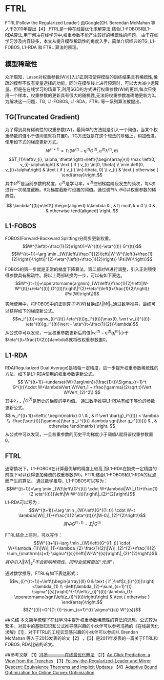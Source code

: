 # FTRL
FTRL(Follow the Regularized Leader) 由Google的H. Berendan McMahan 等人于2010年提出【4】,FTRL是一种在线最优化求解算法,结合L1-FOBOS和L1-RDA算法,用于解决在线学习中,权重参数不能产生较好的稀疏性的问题。
由于在线学习涉及内容较多，本文从提升模型稀疏性的角度入手，简单介绍经典的TG, L1-FOBOS, L1-RDA 和 FTRL 算法的原理。

## 模型稀疏性
众所周知，Lasso对权重参数(W)引入L1正则项使得模型的训练结果具有稀疏性,稀疏的模型不仅有变量选择的功能，同时在模型线上进行预测时，可以大大减小运算量。但是在在线学习的场景下,利用SGD的方式进行权重参数(W)的更新,每次只使用一个样本，权重参数的更新具有很大的随机性,无法将权重参数准确地更新为0。为解决这一问题，TG, L1-FOBOS, L1-RDA，FTRL 等一系列算法被提出。

## TG(Truncated Gradient)
为了得到具有稀疏性的权重参数(W)，最简单的方法就是引入一个阈值，当某个权重参数的值小于该阈值就将其置0。TG方法就是在这个想法的基础上，稍加改进，使用如下式的梯度更新方式。
$$W^{(t+1)}=T_{1}\left(W^{(t)}-\eta^{(t)} G^{(t)}, \eta^{(t)} \lambda^{(t)}, \theta\right)$$
$$T_{1}\left(v_{i}, \alpha, \theta\right)=\left\{\begin{array}{ll}
\max \left(0, v_{i}-\alpha\right) & \text { if } v_{i} \in[0, \theta] \\
\min \left(0, v_{i}+\alpha\right) & \text { if } v_{i} \in[-\theta, 0] \\
v_{i} & \text { otherwise }
\end{array}\right.$$
其中$G^{(t)}$是当前参数的梯度，$\eta^{(t)}$是学习率，$\lambda^{(t)}$控制梯度阶段发生的频次，每k次进行一次梯度截断。$\theta$为梯度截断时设置的阈值。通过调节$\lambda,\theta$可以权重参数的稀疏性。

$$
\lambda^{(t)}=\left\{
\begin{aligned}
k\lambda & , & t\ mod\ k = 0 \\
0 & , & otherwise
\end{aligned}
\right.
$$

## L1-FOBOS
FOBOS(Forward-Backward Splitting)分两步更新权重。
$$W^{\left(t+\frac{1}{2}\right)}=W^{(t)}-\eta^{(t)} G^{(t)}$$
$$W^{(t+1)}=\arg \min _{W}\left\{\frac{1}{2}\left\|W-W^{\left(t+\frac{1}{2}\right)}\right\|^{2}+\eta^{\left(t+\frac{1}{2}\right)} \Psi(W)\right\}$$

FOBOS的第一步就是正常的梯度下降算法，第二部对W进行调整，引入正则项使得参数具有稀疏性。将以上两部转换为一步，可以有如下表达。
$$W^{(t+1)}=\operatorname{argmin}_{W}\left\{\frac{1}{2}\left\|W-W^{(t)}+\eta^{(t)} G^{(t)}\right\|^{2}+\eta^{\left(t+\frac{1}{2}\right)} \Psi(W)\right\}$$


实际使用中，将FOBOS中的正则算子$\Psi(W)$替换成$\lambda\Vert W\Vert_{1}$,通过数学推导，最终可以获得如下的梯度新公式。
$$w_i^{(t)}=sgnw_{i}^{(t)}-\eta^{(t)}g_i^{(t)})\max(0, \vert w_{i}^{(t)}-\eta^{(t)}g_i^{(t)}\vert - \eta^{(t+\frac{1}{2})}\lambda)$$
从公式中可以发现，一旦权重参数更新后的值$\vert w_{i}^{(t)}-\eta^{(t)}g_i^{(t)}\vert$小于$\eta^{(t+\frac{1}{2})}\lambda$就将改权重参数置0。

## L1-RDA
RDA(Regularized Dual Average)是牺牲一定精度，进一步提升权重参数稀疏性的方法，如下是L1-RDA使用的权重参数更新公式。
$$
W^{(t+1)}=\underset{W}{\arg\min}\{\frac{1}{t}\Sigma_{r=1}^t G^{(r)}\cdot W+\lambda\Vert W\Vert_1 + \frac{\gamma}{2\sqrt t}\Vert W\Vert_{2}^2\}
$$
其中$\Sigma_{r=1}^t G^{(r)}$是历史的梯度的平均值。
通过数学推导L1-RDA有如下等价的参数更新公式。
$$
w_i^{(t+1)}=\left\{
\begin{matrix}
0 \ & , & if \vert \bar{g}_i^{(t)} < \lambda \\
-\frac{\sqrt{t}}{\gamma}(\bar g _i ^{(t)}-\lambda sgn(\bar g_i^{(t)})) & , & otherwise
\end{matrix}
\right.
$$
从公式中可以发现，一旦权重参数的历史平均梯度小于阈值$\lambda$就将该权重参数置0。
## FTRL
通常情况下，L1-FOBOS在计算最优解的精度上较高,而L1-RDA在损失一定精度的前提下可以获得更加稀疏的权重参数(W)。FTRL结合L1-FOBOS和L1-RDA的优点而产生的算法。
通过数学推导，L1-FOBOS可以写为：
$$W^{(t+1)}=\arg \min _{W}\left\{G^{(t)} \cdot W+\lambda\|W\|_{1}+\frac{1}{2 \eta^{(t)}}\left\|W-W^{(t)}\right\|_{2}^{2}\right\}$$
L1-RDA可以写为：
$$W^{(t+1)}=\arg \min _{W}\left\{G^{(1: t)} \cdot W+t \lambda\|W\|_{1}+\frac{1}{2 \eta^{(t)}}\|W-0\|_{2}^{2}\right\}$$
$$其中G^{(1: t)}=\Sigma_i^t G^{(i)}$$

FTRL结合上两时，可以写作：
$$W^{(t+1)}=\arg \min _{W}\left\{G^{(1: t)} \cdot W+\lambda_{1}\|W\|_{1}+\lambda_{2} \frac{1}{2}\|W\|_{2}^{2}+\frac{1}{2} \sum_{\mathrm{s}=1} \sigma^{(s)}\left\|W-W^{(s)}\right\|_{2}^{2}\right\}$$
$其中引入\Vert W\Vert_2^2不会影响稀疏性，同时会使解更加“光滑”。$

通过数学推导，FTRL有如下表达形式：
$$w_{i}^{(t+1)}=\left\{\begin{array}{ll}
0 & \text { if }\left|z_{i}^{(t)}\right|<\lambda_{1} \\
-\left(\lambda_{2}+\sum_{s=1}^{t} \sigma^{(s)}\right)^{-1}\left(z_{i}^{(t)}-\lambda_{1} \operatorname{sgn}\left(z_{i}^{(t)}\right)\right) & \text { otherwise }
\end{array}\right.$$
$$Z^{(t)}=G^{(1: t)}-\sum_{s=1}^{t} \sigma^{(s)} W^{(s)}$$

##总结
本文简单梳理了在线学习中提升权重参数稀疏性的算法的思想，公式较为繁多。对其中的基础知识和公式推导感兴趣的小伙伴可以参考冯扬的《在线最优化求解》【1】，对于FTRL的工程实现感兴趣的小伙伴可以参阅H. Brendan McMahan 等人于2013发表的论文【2】 ，【3】是2011年发表的一篇关于FTRL和FOBOS, RDA比较的论文。

##参考文献
【1】[冯扬————在线最优化解法](https://wenku.baidu.com/view/a76c760c4b7302768e9951e79b89680203d86bcc.html)
【2】[Ad Click Prediction: a View from the Trenches](https://static.googleusercontent.com/media/research.google.com/zh-CN//pubs/archive/41159.pdf)
【3】[Follow-the-Regularized-Leader and Mirror Descent: Equivalence Theorems and Implicit Updates](https://arxiv.org/abs/1009.3240v1)
【4】[Adaptive Bound Optimization for Online Convex Optimization](https://arxiv.org/abs/1002.4908)